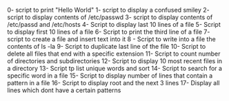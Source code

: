 0- script to print "Hello World"
1- script to display a confused smiley
2- script to display contents of /etc/passwd
3- script to display contents of /etc/passd and /etc/hosts
4- Script to display last 10 lines of a file
5- Script to display first 10 lines of a file
6- Script to print the third line of a file
7- script to create a file and insert text into it
8 - Script to write into a file the contents of ls -la
9- Script to duplicate last line of the file
10- Script to delete all files that end with a specific extension
11- Script to count number of directories and subdirectories
12- Script to display 10 most recent files in a directory
13- Script tp list unique words and sort
14- Script to search for a specific word in a file
15- Script to display number of lines that contain a pattern in a file
16- Script to display root and the next 3 lines
17- Display all lines which dont have a certain patterns
